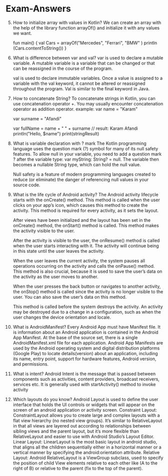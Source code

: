 # Exam-Answers
5.  How to initialize array with values in Kotlin?
    We can create an array with the help of the library function arrayOf() and initialize it with any values we want.

    fun main() {
        val Cars = arrayOf("Mercedes", "Ferrari", "BMW" )
        println (Cars.contentToString())
    }
6.  What is difference between var and val?
    var is used to declare a mutable variable. A mutable variable is a variable that can be changed or that can be reassigned in the course of the program.

    val is used to declare immutable variables. Once a value is assigned to a variable with the val keyword, it cannot be altered or reassigned throughout the program. Val is similar to the final keyword in Java.
7.  How to concatenate String?
    To concatenate strings in Kotlin, you can use concatenation operator +. You may usually encounter concatenation operator as addition operator.
    example: var name = "Karam"
    
    var surname = "Afandi"
    
    var fullName = name + " " + surname // result: Karam Afandi
    println("Hello, $name")
    print(stringResult)
8.  What is variable declaration with ? mark
    The Kotlin programming language uses the question mark (?) symbol for many of its null safety features.
    To allow null in your variable, you need to add a question mark ? after the variable type: var myString: String? = null. The variable then becomes a nullable String type, which can hold the null value.

    Null safety is a feature of modern programming languages created to reduce (or eliminate) the danger of referencing null values in your source code.
11. What is the life cycle of Android activity?
    The Android activity lifecycle starts with the onCreate() method. This method is called when the user clicks on your app’s icon, which causes this method to create the activity. This method is required for every activity, as it sets the layout.

    After views have been initialized and the layout has been set in the onCreate() method, the onStart() method is called. This method makes the activity visible to the user.
    
    After the activity is visible to the user, the onResume() method is called when the user starts interacting with it. The activity will continue being in this state until the user leaves the activity.
    
    When the user leaves the current activity, the system pauses all operations occurring on the activity and calls the onPause() method. This method is also crucial, because it is used to save the user’s data on the activity as the user moves to another.
    
    When the user presses the back button or navigates to another activity, the onStop() method is called since the activity is no longer visible to the user. You can also save the user’s data on this method.
    
    This method is called before the system destroys the activity. An activity may be destroyed due to a change in a configuration, such as when the user changes the device orientation and locale.

12. What is AndroidManifest?
    Every Android App must have Manifest file. It is information about an Android application is contained in the Android App Manifest. At the base of the source set, there is a single AndroidManifest.xml file for each application. Android App Manifests are used by the Android operating system and digital distribution platforms (Google Play) to locate details(version) about an application, including its name, entry point, support for hardware features, Android version, and permissions.

13. What is intent?
    Android Intent is the message that is passed between components such as activities, content providers, broadcast receivers, services etc.
    It is generally used with startActivity() method to invoke activity

14. Which layouts do you know?
    Android Layout is used to define the user interface that holds the UI controls or widgets that will appear on the screen of an android application or activity screen.
    Constraint Layout: ConstraintLayout allows you to create large and complex layouts with a flat view hierarchy (no nested view groups). It’s similar to RelativeLayout in that all views are layered out according to relationships between sibling views and the parent layout, but it’s more flexible than RelativeLayout and easier to use with Android Studio’s Layout Editor.
    Linear Layout: LinearLayout is the most basic layout in android studio, that aligns all the children sequentially either in a horizontal manner or a vertical manner by specifying the android:orientation attribute.
    Relative Layout: Android RelativeLayout is a ViewGroup subclass, used to specify the position of child View elements relative to each other like (A to the right of B) or relative to the parent (fix to the top of the parent).